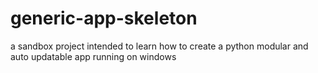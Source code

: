 # generic-app-skeleton
a sandbox project intended to learn how to create a python modular and auto updatable app running on windows
